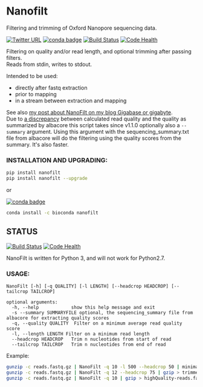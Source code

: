 # Nanofilt
Filtering and trimming of Oxford Nanopore sequencing data.

[![Twitter URL](https://img.shields.io/twitter/url/https/twitter.com/wouter_decoster.svg?style=social&label=Follow%20%40wouter_decoster)](https://twitter.com/wouter_decoster)
[![conda badge](https://anaconda.org/bioconda/nanofilt/badges/installer/conda.svg)](https://anaconda.org/bioconda/nanofilt)
[![Build Status](https://travis-ci.org/wdecoster/nanofilt.svg?branch=master)](https://travis-ci.org/wdecoster/nanofilt) [![Code Health](https://landscape.io/github/wdecoster/nanofilt/master/landscape.svg?style=flat)](https://landscape.io/github/wdecoster/nanofilt/master)



Filtering on quality and/or read length, and optional trimming after passing filters.  
Reads from stdin, writes to stdout.  

Intended to be used:  
- directly after fastq extraction  
- prior to mapping  
- in a stream between extraction and mapping  

See also [my post about NanoFilt on my blog Gigabase or gigabyte](https://gigabaseorgigabyte.wordpress.com/2017/06/05/trimming-and-filtering-oxford-nanopore-sequencing-reads/).  
Due to [a discrepancy](https://gigabaseorgigabyte.wordpress.com/2017/07/14/calculated-average-quality-vs-albacore-summary/) between calculated read quality and the quality as summarized by albacore this script takes since v1.1.0 optionally also a `--summary` argument. Using this argument with the sequencing_summary.txt file from albacore will do the filtering using the quality scores from the summary. It's also faster.

### INSTALLATION AND UPGRADING:

```bash
pip install nanofilt
pip install nanofilt --upgrade
```
or

[![conda badge](https://anaconda.org/bioconda/nanofilt/badges/installer/conda.svg)](https://anaconda.org/bioconda/nanofilt)
```bash
conda install -c bioconda nanofilt
```
## STATUS
[![Build Status](https://travis-ci.org/wdecoster/nanofilt.svg?branch=master)](https://travis-ci.org/wdecoster/nanofilt) [![Code Health](https://landscape.io/github/wdecoster/nanofilt/master/landscape.svg?style=flat)](https://landscape.io/github/wdecoster/nanofilt/master)


NanoFilt is written for Python 3, and will not work for Python2.7.

### USAGE:
```
NanoFilt [-h] [-q QUALITY] [-l LENGTH] [--headcrop HEADCROP] [--tailcrop TAILCROP]

optional arguments:  
  -h, --help            show this help message and exit  
  -s --summary SUMMARYFILE optional, the sequencing_summary file from albacore for extracting quality scores
  -q, --quality QUALITY  Filter on a minimum average read quality score  
  -l, --length LENGTH Filter on a minimum read length  
  --headcrop HEADCROP   Trim n nucleotides from start of read  
  --tailcrop TAILCROP   Trim n nucleotides from end of read
```

Example:
```bash
gunzip -c reads.fastq.gz | NanoFilt -q 10 -l 500 --headcrop 50 | minimap2 genome.fa - | samtools sort -O BAM -@24 -o alignment.bam -
gunzip -c reads.fastq.gz | NanoFilt -q 12 --headcrop 75 | gzip > trimmed-reads.fastq.gz
gunzip -c reads.fastq.gz | NanoFilt -q 10 | gzip > highQuality-reads.fastq.gz
```
